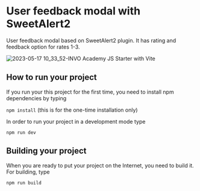 # User feedback modal with SweetAlert2

User feedback modal based on SweetAlert2 plugin. It has rating and feedback option for rates 1-3. 

![2023-05-17 10_33_52-INVO Academy JS Starter with Vite](https://github.com/elwirra/INVO-Spotify-5/assets/2406738/99ac49fa-a93a-431a-94d0-662798716801)

## How to run your project

If you run your this project for the first time, you need to install npm dependencies by typing

```npm install``` (this is for the one-time installation only)

In order to run your project in a development mode type

```npm run dev```

## Building your project

When you are ready to put your project on the Internet, you need to build it. For building, type

```npm run build```





